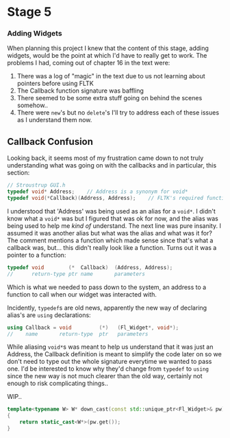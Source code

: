 # Stage 5
### Adding Widgets
When planning this project I knew that the content of this stage, adding widgets, would be the point at which I'd have to really get to work. The problems I had, coming out of chapter 16 in the text were:
1. There was a log of "magic" in the text due to us not learning about pointers before using FLTK
2. The Callback function signature was baffling
3. There seemed to be some extra stuff going on behind the scenes somehow..
4. There were `new`'s but no `delete`'s
I'll try to address each of these issues as I understand them now.

## Callback Confusion
Looking back, it seems most of my frustration came down to not truly understanding what was going on with the callbacks and in particular, this section:
```c++
// Stroustrup GUI.h
typedef void* Address;    // Address is a synonym for void*
typedef void(*Callback)(Address, Address);    // FLTK's required function type for all callbacks
```
I understood that 'Address' was being used as an alias for a `void*`. I didn't know what a `void*` was but I figured that was ok for now, and the alias was being used to help me _kind of_ understand.
The next line was pure insanity. I assumed it was another alias but what was the alias and what was it for? The comment mentions a function which made sense since that's what a callback was, but... this didn't really look like a function.
Turns out it was a pointer to a function:
```c++
typedef void        (*  Callback)  (Address, Address);
//      return-type ptr name       parameters
```
Which is what we needed to pass down to the system, an address to a function to call when our widget was interacted with.

Incidently, `typedef`s are old news, apparently the new way of declaring alias's are `using` declarations:
```c++
using Callback = void         (*)   (Fl_Widget*, void*);
//    name       return-type  ptr   parameters
```
While aliasing `void*`s was meant to help us understand that it was just an Address, the Callback definition is meant to simplify the code later on so we don't need to type out the whole signature everytime we wanted to pass one. I'd be interested to know why they'd change from `typedef` to `using` since the new way is not much clearer than the old way, certainly not enough to risk complicating things..

WIP..
```c++
template<typename W> W* down_cast(const std::unique_ptr<Fl_Widget>& pw)
{
    return static_cast<W*>(pw.get());
}
```
